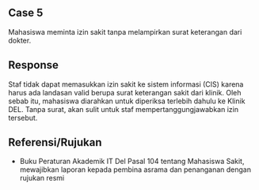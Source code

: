 ## Case 5
Mahasiswa meminta izin sakit tanpa melampirkan surat keterangan dari dokter.

## Response
Staf tidak dapat memasukkan izin sakit ke sistem informasi (CIS) karena harus ada landasan valid berupa surat keterangan sakit dari klinik. Oleh sebab itu, mahasiswa diarahkan untuk diperiksa terlebih dahulu ke Klinik DEL. Tanpa surat, akan sulit untuk staf mempertanggungjawabkan izin tersebut.

## Referensi/Rujukan
- Buku Peraturan Akademik IT Del Pasal 104 tentang Mahasiswa Sakit, mewajibkan laporan kepada pembina asrama dan penanganan dengan rujukan resmi

